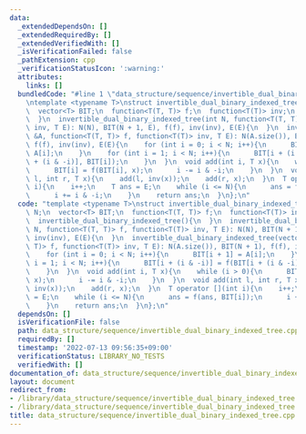 ```yaml
---
data:
  _extendedDependsOn: []
  _extendedRequiredBy: []
  _extendedVerifiedWith: []
  _isVerificationFailed: false
  _pathExtension: cpp
  _verificationStatusIcon: ':warning:'
  attributes:
    links: []
  bundledCode: "#line 1 \"data_structure/sequence/invertible_dual_binary_indexed_tree.cpp\"\
    \ntemplate <typename T>\nstruct invertible_dual_binary_indexed_tree{\n  int N;\n\
    \  vector<T> BIT;\n  function<T(T, T)> f;\n  function<T(T)> inv;\n  T E;\n  invertible_dual_binary_indexed_tree(){\n\
    \  }\n  invertible_dual_binary_indexed_tree(int N, function<T(T, T)> f, function<T(T)>\
    \ inv, T E): N(N), BIT(N + 1, E), f(f), inv(inv), E(E){\n  }\n  invertible_dual_binary_indexed_tree(vector<T>\
    \ &A, function<T(T, T)> f, function<T(T)> inv, T E): N(A.size()), BIT(N + 1),\
    \ f(f), inv(inv), E(E){\n    for (int i = 0; i < N; i++){\n      BIT[i + 1] =\
    \ A[i];\n    }\n    for (int i = 1; i < N; i++){\n      BIT[i + (i & -i)] = f(BIT[i\
    \ + (i & -i)], BIT[i]);\n    }\n  }\n  void add(int i, T x){\n    while (i > 0){\n\
    \      BIT[i] = f(BIT[i], x);\n      i -= i & -i;\n    }\n  }\n  void add(int\
    \ l, int r, T x){\n    add(l, inv(x));\n    add(r, x);\n  }\n  T operator [](int\
    \ i){\n    i++;\n    T ans = E;\n    while (i <= N){\n      ans = f(ans, BIT[i]);\n\
    \      i += i & -i;\n    }\n    return ans;\n  }\n};\n"
  code: "template <typename T>\nstruct invertible_dual_binary_indexed_tree{\n  int\
    \ N;\n  vector<T> BIT;\n  function<T(T, T)> f;\n  function<T(T)> inv;\n  T E;\n\
    \  invertible_dual_binary_indexed_tree(){\n  }\n  invertible_dual_binary_indexed_tree(int\
    \ N, function<T(T, T)> f, function<T(T)> inv, T E): N(N), BIT(N + 1, E), f(f),\
    \ inv(inv), E(E){\n  }\n  invertible_dual_binary_indexed_tree(vector<T> &A, function<T(T,\
    \ T)> f, function<T(T)> inv, T E): N(A.size()), BIT(N + 1), f(f), inv(inv), E(E){\n\
    \    for (int i = 0; i < N; i++){\n      BIT[i + 1] = A[i];\n    }\n    for (int\
    \ i = 1; i < N; i++){\n      BIT[i + (i & -i)] = f(BIT[i + (i & -i)], BIT[i]);\n\
    \    }\n  }\n  void add(int i, T x){\n    while (i > 0){\n      BIT[i] = f(BIT[i],\
    \ x);\n      i -= i & -i;\n    }\n  }\n  void add(int l, int r, T x){\n    add(l,\
    \ inv(x));\n    add(r, x);\n  }\n  T operator [](int i){\n    i++;\n    T ans\
    \ = E;\n    while (i <= N){\n      ans = f(ans, BIT[i]);\n      i += i & -i;\n\
    \    }\n    return ans;\n  }\n};\n"
  dependsOn: []
  isVerificationFile: false
  path: data_structure/sequence/invertible_dual_binary_indexed_tree.cpp
  requiredBy: []
  timestamp: '2022-07-13 09:56:35+09:00'
  verificationStatus: LIBRARY_NO_TESTS
  verifiedWith: []
documentation_of: data_structure/sequence/invertible_dual_binary_indexed_tree.cpp
layout: document
redirect_from:
- /library/data_structure/sequence/invertible_dual_binary_indexed_tree.cpp
- /library/data_structure/sequence/invertible_dual_binary_indexed_tree.cpp.html
title: data_structure/sequence/invertible_dual_binary_indexed_tree.cpp
---
```

